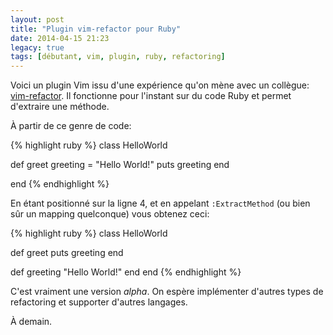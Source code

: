 ```yaml
---
layout: post
title: "Plugin vim-refactor pour Ruby"
date: 2014-04-15 21:23
legacy: true
tags: [débutant, vim, plugin, ruby, refactoring]
---
```




Voici un plugin Vim issu d'une expérience qu'on mène avec un collègue:
[vim-refactor](https://github.com/lkdjiin/vim-refactor).
Il fonctionne pour l'instant sur du code Ruby et permet d'extraire une
méthode.

<!-- more -->

À partir de ce genre de code:

{% highlight ruby %}
class HelloWorld

  def greet
    greeting = "Hello World!"
    puts greeting
  end

end
{% endhighlight %}

En étant positionné sur la ligne 4, et en appelant `:ExtractMethod`
(ou bien sûr un mapping quelconque) vous obtenez ceci:

{% highlight ruby %}
class HelloWorld

  def greet
    puts greeting
  end

  def greeting
    "Hello World!"
  end
end
{% endhighlight %}

C'est vraiment une version *alpha*. On espère implémenter d'autres types
de refactoring et supporter d'autres langages.




À demain.



